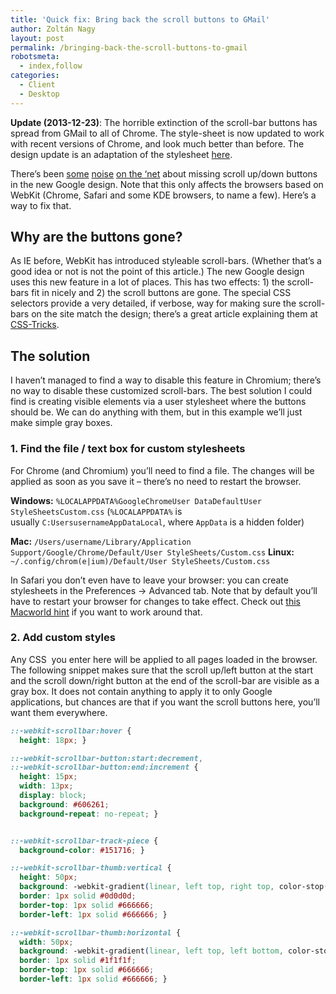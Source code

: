 ```yaml
---
title: 'Quick fix: Bring back the scroll buttons to GMail'
author: Zoltán Nagy
layout: post
permalink: /bringing-back-the-scroll-buttons-to-gmail
robotsmeta:
  - index,follow
categories:
  - Client
  - Desktop
---
```

**Update (2013-12-23)**: The horrible extinction of the scroll-bar buttons has spread from GMail to all of Chrome. The style-sheet is now updated to work with recent versions of Chrome, and look much better than before. The design update is an adaptation of the stylesheet [here](https://www.coffeepowered.net/2011/06/17/sexy-css-scrollbars/).

There’s been [some][1] [noise][2] [on the ‘net][3] about missing scroll up/down buttons in the new Google design. Note that this only affects the browsers based on WebKit (Chrome, Safari and some KDE browsers, to name a few). Here’s a way to fix that.

 [1]: http://www.google.gg/support/forum/p/gmail/thread?tid=0d5d7ea34ac7f5da&hl=en
 [2]: http://www.google.gg/support/forum/p/gmail/thread?tid=0052f4d2c7e2ab88&hl=en
 [3]: http://www.google.gg/support/forum/p/gmail/thread?tid=7072d994efc061ad&hl=en

## Why are the buttons gone?

As IE before, WebKit has introduced styleable scroll-bars. (Whether that’s a good idea or not is not the point of this article.) The new Google design uses this new feature in a lot of places. This has two effects: 1) the scroll-bars fit in nicely and 2) the scroll buttons are gone. The special CSS selectors provide a very detailed, if verbose, way for making sure the scroll-bars on the site match the design; there’s a great article explaining them at [CSS-Tricks][4].

 [4]: http://css-tricks.com/custom-scrollbars-in-webkit/

## The solution

I haven’t managed to find a way to disable this feature in Chromium; there’s no way to disable these customized scroll-bars. The best solution I could find is creating visible elements via a user stylesheet where the buttons should be. We can do anything with them, but in this example we’ll just make simple gray boxes.

### 1. Find the file / text box for custom stylesheets

For Chrome (and Chromium) you’ll need to find a file. The changes will be applied as soon as you save it – there’s no need to restart the browser.

**Windows:**
`%LOCALAPPDATA%GoogleChromeUser DataDefaultUser StyleSheetsCustom.css`
(`%LOCALAPPDATA%` is usually `C:UsersusernameAppDataLocal`, where `AppData` is a hidden folder)

**Mac:**
`/Users/username/Library/Application Support/Google/Chrome/Default/User StyleSheets/Custom.css`
**Linux:**
`~/.config/chrom(e|ium)/Default/User StyleSheets/Custom.css`

In Safari you don’t even have to leave your browser: you can create stylesheets in the Preferences → Advanced tab. Note that by default you’ll have to restart your browser for changes to take effect. Check out [this Macworld hint][5] if you want to work around that.

 [5]: http://hints.macworld.com/article.php?story=20060715042932352

### 2. Add custom styles

Any CSS  you enter here will be applied to all pages loaded in the browser. The following snippet makes sure that the scroll up/left button at the start and the scroll down/right button at the end of the scroll-bar are visible as a gray box. It does not contain anything to apply it to only Google applications, but chances are that if you want the scroll buttons here, you’ll want them everywhere.

```css
::-webkit-scrollbar:hover {
  height: 18px; }

::-webkit-scrollbar-button:start:decrement,
::-webkit-scrollbar-button:end:increment {
  height: 15px;
  width: 13px;
  display: block;
  background: #606261;
  background-repeat: no-repeat; }


::-webkit-scrollbar-track-piece {
  background-color: #151716; }

::-webkit-scrollbar-thumb:vertical {
  height: 50px;
  background: -webkit-gradient(linear, left top, right top, color-stop(0%, #4d4d4d), color-stop(100%, #333333));
  border: 1px solid #0d0d0d;
  border-top: 1px solid #666666;
  border-left: 1px solid #666666; }

::-webkit-scrollbar-thumb:horizontal {
  width: 50px;
  background: -webkit-gradient(linear, left top, left bottom, color-stop(0%, #4d4d4d), color-stop(100%, #333333));
  border: 1px solid #1f1f1f;
  border-top: 1px solid #666666;
  border-left: 1px solid #666666; }
```

